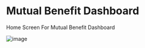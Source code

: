 # Mutual Benefit Dashboard

Home Screen For Mutual Benefit Dashboard

![image](https://github.com/MohamedRefaat90/Mutual-Benefit-Dashboard/assets/17452295/03660aa9-af1e-4c94-831c-bdd48fdcd913)

